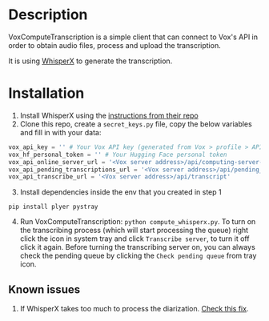 # Description
VoxComputeTranscription is a simple client that can connect to Vox's API in order to obtain audio files, process and upload the transcription.

It is using [WhisperX](https://github.com/m-bain/whisperX) to generate the transcription.

# Installation
1. Install WhisperX using the [instructions from their repo](https://github.com/m-bain/whisperX?tab=readme-ov-file#setup-%EF%B8%8F)
2. Clone this repo, create a `secret_keys.py` file, copy the below variables and fill in with your data:
```python
vox_api_key = '' # Your Vox API key (generated from Vox > profile > API clients list
vox_hf_personal_token = '' # Your Hugging Face personal token
vox_api_online_server_url = '<Vox server address>/api/computing-server-online' # Replace <Vox server address> with your server address
vox_api_pending_transcriptions_url = '<Vox server address>/api/pending_transcriptions'
vox_api_transcribe_url = '<Vox server address>/api/transcript'
```
3. Install dependencies inside the env that you created in step 1
```commandline
pip install plyer pystray
```
4. Run VoxComputeTranscription: `python compute_whisperx.py`. To turn on the transcribing process (which will start processing the queue) right click the icon in system tray and click `Transcribe server`, to turn it off click it again. Before turning the transcribing server on, you can always check the pending queue by clicking the `Check pending queue` from tray icon.

## Known issues
1. If WhisperX takes too much to process the diarization. [Check this fix](https://github.com/m-bain/whisperX/issues/688#issuecomment-2028626119).